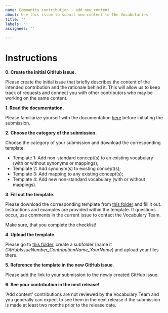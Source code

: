 ```yaml
---
name: Community contribution - add new content
about: Use this issue to submit new content to the Vocabularies
title: ''
labels: ''
assignees: ''

---
```


# Instructions


**0. Create the initial GitHub issue.**

Please create the initial issue that briefly describes the content of the intended contribution and the rationale behind it. This will allow us to keep track of requests and connect you with other contributors who may be working on the same content.

**1. Read the documentation.**

Please familiarize yourself with the documentation [here](https://github.com/OHDSI/Vocabulary-v5.0/wiki/Community-contribution) before initiating the submission.

**2. Choose the category of the submission.**

Choose the category of your submission and download the corresponding template:

- Template 1: Add non-standard concept(s) to an existing vocabulary (with or without synonyms or mappings);
- Template 2: Add synonym(s) to existing concept(s);
- Template 3: Add mapping to any existing concept(s);
- Template 4: Add new non-standard vocabulary (with or without mappings).

**3. Fill out the template.**

Please download the corresponding template from [this folder](https://drive.google.com/drive/u/1/folders/1D7hSGKQkWgJCAKXDNOjfoFcnRca0-57w) and fill it out. Instructions and examples are provided within the template. If questions occur, use comments in the current issue to contact the Vocabulary Team. 

Make sure, that you complete the checklist!

**4. Upload the template.**

Please go to [this folder](https://drive.google.com/drive/u/1/folders/1wXB3CK08-sPa0EdyLlIL8jHaBkuH7k3g), create a subfolder (name it *GitHubIssueNumber_ContributionName_YourName*) and upload your files there.

**5. Reference the template in the new GitHub issue.**

Please add the link to your submission to the newly created GitHub issue.

**6. See your contribution in the next release!**

'Add content' contributions are not reviewed by the Vocabulary Team and you generally can expect to see them in the next release if the submission is made at least two months prior to the release date.

